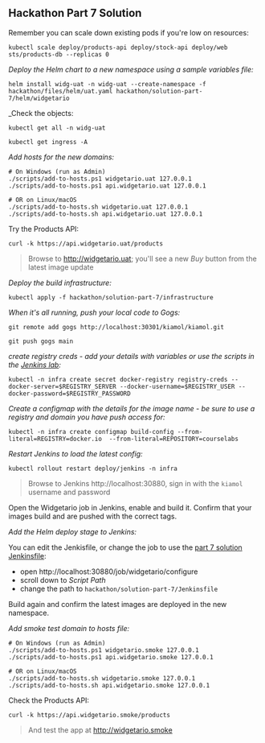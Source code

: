 ## Hackathon Part 7 Solution

Remember you can scale down existing pods if you're low on resources:

```
kubectl scale deploy/products-api deploy/stock-api deploy/web sts/products-db --replicas 0
```

_Deploy the Helm chart to a new namespace using a sample variables file:_

```
helm install widg-uat -n widg-uat --create-namespace -f hackathon/files/helm/uat.yaml hackathon/solution-part-7/helm/widgetario
```

_Check the objects:

```
kubectl get all -n widg-uat

kubectl get ingress -A
```

_Add hosts for the new domains:_

```
# On Windows (run as Admin)
./scripts/add-to-hosts.ps1 widgetario.uat 127.0.0.1
./scripts/add-to-hosts.ps1 api.widgetario.uat 127.0.0.1

# OR on Linux/macOS
./scripts/add-to-hosts.sh widgetario.uat 127.0.0.1
./scripts/add-to-hosts.sh api.widgetario.uat 127.0.0.1
```

Try the Products API:

```
curl -k https://api.widgetario.uat/products
```

> Browse to http://widgetario.uat; you'll see a new _Buy_ button from the latest image update

_Deploy the build infrastructure:_

```
kubectl apply -f hackathon/solution-part-7/infrastructure
```

_When it's all running, push your local code to Gogs:_

```
git remote add gogs http://localhost:30301/kiamol/kiamol.git

git push gogs main
```

_create registry creds - add your details with variables or use the scripts in the [Jenkins lab](../../labs/jenkins/README.md):_

```
kubectl -n infra create secret docker-registry registry-creds --docker-server=$REGISTRY_SERVER --docker-username=$REGISTRY_USER --docker-password=$REGISTRY_PASSWORD
```

_Create a configmap with the details for the image name - be sure to use a registry and domain you have push access for:_

```
kubectl -n infra create configmap build-config --from-literal=REGISTRY=docker.io  --from-literal=REPOSITORY=courselabs
```

_Restart Jenkins to load the latest config:_

```
kubectl rollout restart deploy/jenkins -n infra
```

> Browse to Jenkins http://localhost:30880, sign in with the `kiamol` username and password

Open the Widgetario job in Jenkins, enable and build it. Confirm that your images build and are pushed with the correct tags.

_Add the Helm deploy stage to Jenkins:_

You can edit the Jenkisfile, or change the job to use the [part 7 solution Jenkinsfile](./Jenkinsfile):

- open http://localhost:30880/job/widgetario/configure
- scroll down to _Script Path_
- change the path to `hackathon/solution-part-7/Jenkinsfile`

Build again and confirm the latest images are deployed in the new namespace.

_Add smoke test domain to hosts file:_

```
# On Windows (run as Admin)
./scripts/add-to-hosts.ps1 widgetario.smoke 127.0.0.1
./scripts/add-to-hosts.ps1 api.widgetario.smoke 127.0.0.1

# OR on Linux/macOS
./scripts/add-to-hosts.sh widgetario.smoke 127.0.0.1
./scripts/add-to-hosts.sh api.widgetario.smoke 127.0.0.1
```

Check the Products API:

```
curl -k https://api.widgetario.smoke/products
```

> And test the app at http://widgetario.smoke
